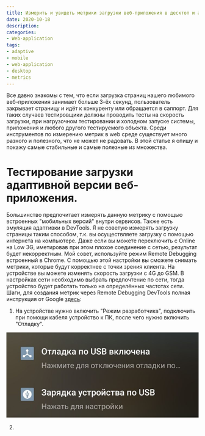 ```yaml
---
title: Измерить и увидеть метрики загрузки веб-приложения в десктоп и адаптивной версии.
date: 2020-10-18
description:
categories: 
- Web-application
tags:
- adaptive
- mobile
- web-application
- desktop
- metrics
---
```

Все давно знакомы с тем, что если загрузка страниц нашего любимого веб-приложения занимает больше 3-ёх секунд, пользователь закрывает страницу и идёт к конкуренту или обращается в саппорт. Для таких случаев тестировщики должны проводить тесты на скорость загрузки, при нагрузочном тестировании и холодном запуске системы, приложения и любого другого тестируемого объекта. Среди инструментов по измерению метрик в web среде существует много разного и полезного, что не может не радовать. В этой статье я опишу и покажу самые стабильные и самые полезные из множества.

# Тестирование загрузки адаптивной версии веб-приложения.
Большинство предпочитает измерять данную метрику с помощью встроенных "мобильных версий" внутри сервисов. Также есть эмуляция адаптивки в DevTools. Я не советую измерять загрузку страницы таким способом, т.к. вы осуществляете загрузку с помощью интернета на компьютере. Даже если вы можете переключить с Online на Low 3G, иметировав при этом плохое соединение с сетью, результат будет некорректным. 
Мой совет, используйте режим Remote Debugging встроенный в Chrome. С помощью этой настройки вы сможете снимать метрики, которые будут корректнее с точки зрения клиента. На устройстве вы можете изменять скорость загрузки с 4G до GSM. В настройках сети необходимо выбрать предпочтение по сети, тогда устройство будет работать только на определённых частотах сети.
Шаги, для создания метрик через Remote Debugging DevTools полная инструкция от Google [здесь](https://developers.google.com/web/tools/chrome-devtools/remote-debugging):
1. На устройстве нужно включить "Режим разработчика", подключить при помощи кабеля устройство к ПК, после чего нужно включить "Отладку".

![Alt text](/images/metrics1.png)

2. 
